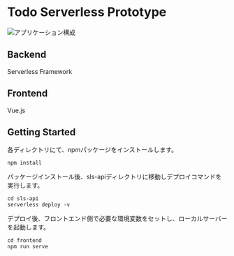 # Todo Serverless Prototype
<img alt="アプリケーション構成" src="https://user-images.githubusercontent.com/39259275/68763842-cb8d1480-065c-11ea-94ad-747b823ebd85.png">

## Backend
Serverless Framework

## Frontend
Vue.js

## Getting Started
各ディレクトリにて、npmパッケージをインストールします。
```
npm install
```
パッケージインストール後、sls-apiディレクトリに移動しデプロイコマンドを実行します。
```
cd sls-api
serverless deploy -v
```
デプロイ後、フロントエンド側で必要な環境変数をセットし、ローカルサーバーを起動します。
```
cd frontend
npm run serve
```
